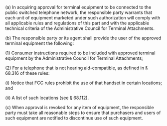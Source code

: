 (a) In acquiring approval for terminal equipment to be connected to the public switched telephone network, the responsible party warrants that each unit of equipment marketed under such authorization will comply with all applicable rules and regulations of this part and with the applicable technical criteria of the Administrative Council for Terminal Attachments.

(b) The responsible party or its agent shall provide the user of the approved terminal equipment the following:

(1) Consumer instructions required to be included with approved terminal equipment by the Administrative Council for Terminal Attachments;
              

(2) For a telephone that is not hearing aid-compatible, as defined in § 68.316 of these rules:

(i) Notice that FCC rules prohibit the use of that handset in certain locations; and

(ii) A list of such locations (see § 68.112).

(c) When approval is revoked for any item of equipment, the responsible party must take all reasonable steps to ensure that purchasers and users of such equipment are notified to discontinue use of such equipment.

